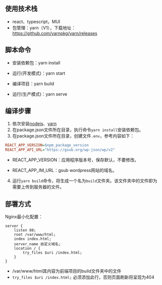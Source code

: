 ## 使用技术栈

* react、typescript，MUI
* 包管理：yarn（V1），下载地址：https://github.com/yarnpkg/yarn/releases

## 脚本命令

- 安装依赖包：yarn install

- 运行(开发模式)：yarn start

- 编译项目：yarn build

- 运行(生产模式)：yarn serve

## 编译步骤

1. 依次安装[nodejs](https://nodejs.org/en/)、[yarn](https://github.com/yarnpkg/yarn/releases)
2. 在package.json文件所在目录，执行命令`yarn install`安装依赖包。
3. 在package.json文件所在目录，创建文件`.env`，参考内容如下：

```ini
REACT_APP_VERSION=$npm_package_version
REACT_APP_API_URL="https://gsub.org/wp-json/wp/v2"
```

* REACT_APP_VERSION：应用程序版本号，保存默认，不要修改。

* REACT_APP_IM_URL：gsub wordpress网站的域名。
4. 运行`yarn build`命令，将生成一个名为`build`文件夹。该文件夹中的文件即为需要上传到服务器的文件。

## 部署方式

Nginx最小化配置：

```
server {
    listen 80;
    root /var/www/html;
    index index.html;
    server_name 自定义域名;
    location / {
        try_files $uri /index.html;
    }
}
```

- /var/www/html其内容为前端项目的build文件夹中的文件
- `try_files $uri /index.html;` 必须添加此行，否则页面刷新将呈现为404
